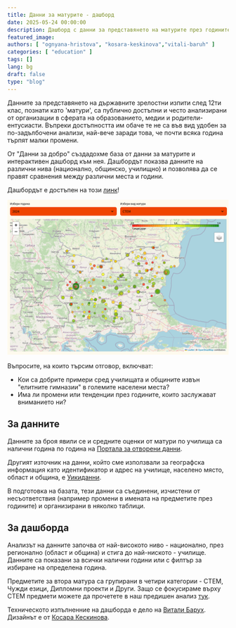 ```yaml
---
title: Данни за матурите - дашборд
date: 2025-05-24 00:00:00
description: Дашборд с данни за представянето на матурите през годините
featured_image:
authors: [ "ognyana-hristova", "kosara-keskinova","vitali-baruh" ]
categories: [ "education" ]
tags: []
lang: bg
draft: false
type: "blog"
---
```


Данните за представянето на държавните зрелостни изпити след 12ти клас, познати като 'матури', са публично достъпни и често анализирани от организации в сферата на образованието, медии и родители-ентусиасти. Въпреки достъпността им обаче те не са във вид удобен за по-задълбочени анализи, най-вече заради това, че почти всяка година търпят малки промени.

От "Данни за добро" създадохме база от данни за матурите и интерактивен дашборд към нея. Дашбордът показва данните на различни нива (национално, общинско, училищно) и позволява да се правят сравнения между различни места и години.

Дашбордът е достъпен на този [линк](https://dashboards.data-for-good.bg/eddata/)!

[![Данни за матурите](static/img/posts/2025-05-24-dashboard-maturi/map.png)](https://dashboards.data-for-good.bg/eddata/)

Въпросите, на които търсим отговор, включват:
* Кои са добрите примери сред училищата и общините извън "елитните гимназии" в големите населени места?
* Има ли промени или тенденции през годините, които заслужават вниманието ни?

## За данните

Данните за броя явили се и средните оценки от матури по училища са налични година по година на [Портала за отворени данни](https://data.egov.bg/).

Другият източник на данни, който сме използвали за географска информация като идентификатор и адрес на училище, населено място, област и община, е [Уикиданни](https://www.wikidata.org/wiki/Wikidata:WikiProject_Bulgaria/Administrative_Entities).

В подготовка на базата, тези данни са съединени, изчистени от несъответствия (например промени в имената на предметите през годините) и организирани в няколко таблици.

## За дашборда

Анализът на данните започва от най-високото ниво - национално, през регионално (област и община) и стига до най-ниското - училище. Данните са показани за всички налични години или с филтър за избиране на определена година.

Предметите за втора матура са групирани в четири категории - СТЕМ, Чужди езици, Дипломни проекти и Други. Защо се фокусираме върху СТЕМ предмети можете да прочетете в наш предишен анализ [тук](https://data-for-good.bg/posts/2022-12-23-stem-maturi-2021/).

Техническото изпълненние на дашборда е дело на [Витали Барух](https://data-for-good.bg/authors/vitali-baruh/). Дизайнът е от [Косара Кескинова](https://data-for-good.bg/authors/kosara-keskinova/).